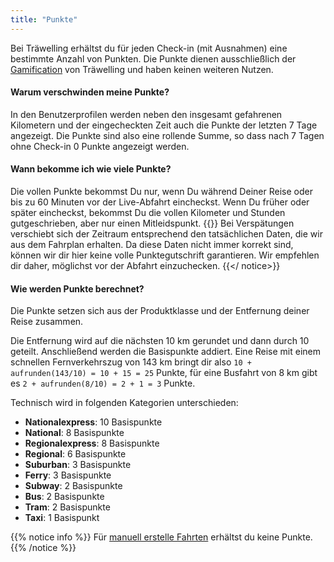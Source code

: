 ```yaml
---
title: "Punkte"
---
```


Bei Träwelling erhältst du für jeden Check-in (mit Ausnahmen) eine bestimmte Anzahl von Punkten.
Die Punkte dienen ausschließlich der [Gamification](https://de.wikipedia.org/wiki/Gamification) von Träwelling und haben
keinen weiteren Nutzen.

#### Warum verschwinden meine Punkte?

In den Benutzerprofilen werden neben den insgesamt gefahrenen Kilometern und der eingecheckten Zeit auch die Punkte der
letzten 7 Tage angezeigt.
Die Punkte sind also eine rollende Summe, so dass nach 7 Tagen ohne Check-in 0 Punkte angezeigt werden.

#### Wann bekomme ich wie viele Punkte?

Die vollen Punkte bekommst Du nur, wenn Du während Deiner Reise oder bis zu 60 Minuten vor der Live-Abfahrt eincheckst.
Wenn Du früher oder später eincheckst, bekommst Du die vollen Kilometer und Stunden gutgeschrieben, aber nur einen
Mitleidspunkt.
{{<notice warning>}}
Bei Verspätungen verschiebt sich der Zeitraum entsprechend den tatsächlichen Daten, die wir aus dem Fahrplan erhalten.
Da diese Daten nicht immer korrekt sind, können wir dir hier keine volle Punktegutschrift garantieren.
Wir empfehlen dir daher, möglichst vor der Abfahrt einzuchecken.
{{</ notice>}}

#### Wie werden Punkte berechnet?

Die Punkte setzen sich aus der Produktklasse und der Entfernung deiner Reise zusammen.

Die Entfernung wird auf die nächsten 10 km gerundet und dann durch 10 geteilt. Anschließend werden die Basispunkte
addiert.
Eine Reise mit einem schnellen Fernverkehrszug von 143 km bringt dir also `10 + aufrunden(143/10) = 10 + 15 = 25` Punkte, 
für eine Busfahrt von 8 km gibt es `2 + aufrunden(8/10) = 2 + 1 = 3` Punkte.

Technisch wird in folgenden Kategorien unterschieden:

- **Nationalexpress**: 10 Basispunkte
- **National**: 8 Basispunkte
- **Regionalexpress**: 8 Basispunkte
- **Regional**: 6 Basispunkte
- **Suburban**: 3 Basispunkte
- **Ferry**: 3 Basispunkte
- **Subway**: 2 Basispunkte
- **Bus**: 2 Basispunkte
- **Tram**: 2 Basispunkte
- **Taxi**: 1 Basispunkt

{{% notice info %}}
Für [manuell erstelle Fahrten](/features/manual-trips) erhältst du keine Punkte.
{{% /notice %}}
